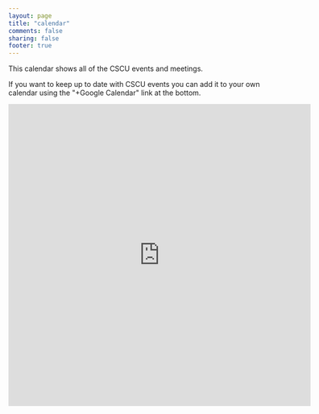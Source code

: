 ```yaml
---
layout: page
title: "calendar"
comments: false
sharing: false
footer: true
---
```


This calendar shows all of the CSCU events and meetings.

If you want to keep up to date with CSCU events you can add it to your own calendar using the "+Google Calendar" link at the bottom.

<iframe src="https://www.google.com/calendar/embed?title=CSCU%20Calendar&amp;showCalendars=0&amp;height=500&amp;wkst=1&amp;src=1mc20ic4qqfhl2o3m0jhon0h80%40group.calendar.google.com&amp;color=%231B887A&amp;ctz=America%2FToronto" style=" border-width:0 " width="600" height="600" frameborder="0" scrolling="no"></iframe>
